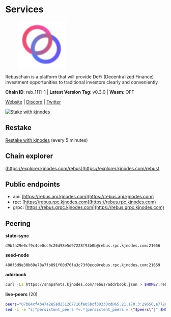 # Services

<figure><img src="https://raw.githubusercontent.com/kj89/cosmos-images/main/logos/rebus.png" width="150" alt=""><figcaption></figcaption></figure>

Rebuschain is a platform that will provide DeFi (Decentralized Finance)  investment opportunities to traditional investors clearly and conveniently

**Chain ID**: reb_1111-1 | **Latest Version Tag**: v0.3.0 | **Wasm**: OFF

[Website](https://www.rebuschain.com) | [Discord](https://discord.gg/rebuschain) | [Twitter](https://twitter.com/RebusChain)

[![Stake with kjnodes](https://i.ibb.co/cr44Q8j/button-stake-with-kjnodes.png)](https://restake.app/rebus/rebusvaloper1vndzy8y55ylgpmmsc34uy8rm6kqlml6ffs9lrv)

## Restake

[Restake with kjnodes](https://restake.app/rebus/rebusvaloper1vndzy8y55ylgpmmsc34uy8rm6kqlml6ffs9lrv) (every 5 minutes)
## Chain explorer
[https://explorer.kjnodes.com/rebus](https://explorer.kjnodes.com/rebus)

## Public endpoints

* api: [https://rebus.api.kjnodes.com](https://rebus.api.kjnodes.com)
* rpc: [https://rebus.rpc.kjnodes.com](https://rebus.rpc.kjnodes.com)
* grpc: [https://rebus.grpc.kjnodes.com](https://rebus.grpc.kjnodes.com)

## Peering

**state-sync**

```text
d9bfa29e0cf9c4ce0cc9c26d98e5d97228f93b0b@rebus.rpc.kjnodes.com:21656
```

**seed-node**

```text
400f3d9e30b69e78a7fb891f60d76fa3c73f0ecc@rebus.rpc.kjnodes.com:21659
```

**addrbook**
```bash
curl -Ls https://snapshots.kjnodes.com/rebus/addrbook.json > $HOME/.rebusd/config/addrbook.json
```

**live-peers** (20)
```bash
peers="07b84cf4b47a2e5ad251267716fe05bcf30330cd@65.21.170.3:29656,e772ebf24c2fda82456812050fee31e19c9455fc@65.109.122.105:61456,5f29f14fe3dd7e1d86caa4d344e67ee81c32255f@65.109.37.228:26656,641b33b0e909630868133820605edf2b4ba4969a@65.109.49.109:26656,1fcb45323f9045707c0c344a60d7cb906008cfaf@65.109.80.176:26656,a3d975c913570ad217d9a3de01a8616ad5ce20f8@142.132.128.137:26656,ff7621be29e39e9fdf07f2501e1a217201ca29ee@213.239.207.175:39656,4e3e545e85000045ef44905ab683a5db6f87cdbe@88.198.32.17:37656,3e319c765b7b48d518a2e3218efc317234b81681@142.132.159.188:26656,69e27ab9b46350654805df3ea8d9ac2f00af4e4c@38.242.244.85:26656,237bfc05da5f8cabee00f148995333f37186d232@164.68.121.101:26656,92245ff5c7a4b293d2f0c7f9afca0ddad2e0fb52@65.108.244.178:26656,17779ded6b3dc2f31d6c6f40cc6f07d802753ba7@78.47.153.128:26656,faf349e185255c4aa2786da4f8ac70ea13849db0@169.155.45.128:26656,fa292bfad37826c9da43894b349b1480dff516b5@65.108.99.254:31656,ae67d4c37632435e0d5f27041f50af20d227bdc2@93.170.72.118:21656,f4ad005ee8ec25508c498294e9e83d81b188ea49@185.248.24.16:21656,e6f1684ed8ed5c586b188bf7088026da4ffdaff6@134.65.193.78:26656,cd71aa366822800a2aa7051fae69127f78b3f203@188.165.225.226:26656,d9bfa29e0cf9c4ce0cc9c26d98e5d97228f93b0b@65.109.88.38:21656"
sed -i -e "s|^persistent_peers *=.*|persistent_peers = \"$peers\"|" $HOME/.rebusd/config/config.toml
```
